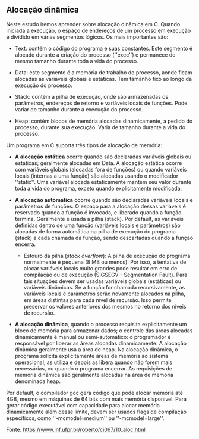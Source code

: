 ## Alocação dinâmica

Neste estudo iremos aprender sobre alocação dinâmica em C. Quando iniciada a execução, o espaço de endereços de um processo
em execução é dividido em várias segmentos lógicos. Os mais importantes são:

* Text: contém o código do programa e suas constantes. Este segmento é alocado durante a criação do processo (''exec'') e permanece do mesmo tamanho durante toda a vida do processo.

* Data: este segmento é a memória de trabalho do processo, aonde ficam alocadas as variáveis globais e estáticas. Tem tamanho fixo ao longo da execução do processo.

* Stack: contém a pilha de execução, onde são armazenadas os parâmetros, endereços de retorno e variáveis locais de funções. Pode variar de tamanho durante a execução do processo.

* Heap: contém blocos de memória alocadas dinamicamente, a pedido do processo, durante sua execução. Varia de tamanho durante a vida do processo.

Um programa em C suporta três tipos de alocação de memória:

* **A alocação estática** ocorre quando são declaradas variáveis globais ou estáticas; geralmente alocadas em Data. A alocação estática ocorre com variáveis globais (alocadas fora de funções) ou quando variáveis locais (internas a uma função) são alocadas usando o modificador ''static''. Uma variável alocada estaticamente mantém seu valor durante toda a vida do programa, exceto quando explicitamente modificada.

* **A alocação automática** ocorre quando são declaradas variáveis locais e parâmetros de funções. O espaço para a alocação dessas variáveis é reservado quando a função é invocada, e liberado quando a função termina. Geralmente é usada a pilha (stack). Por default, as variáveis definidas dentro de uma função (variáveis
locais e parâmetros) são alocadas de forma automática na pilha de execução do programa (stack) a cada chamada da função, sendo descartadas quando a função encerra.

  * Estouro da pilha (_stack overflow_): A pilha de execução do programa normalmente é pequena (8 MB ou menos). Por isso, a tentativa de alocar
  variáveis locais muito grandes pode resultar em erro de compilação ou de execução (SIGSEGV - Segmentation Fault).
  Para tais situações devem ser usadas variáveis globais (estáticas) ou variáveis dinâmicas. Se a função for chamada recursivamente, as variáveis locais
  e parâmetros serão novamente alocados na pilha, em áreas distintas para cada nível de recursão.
  Isso permite preservar os valores anteriores dos mesmos no retorno dos níveis de recursão.

* **A alocação dinâmica**, quando o processo requisita explicitamente um bloco de memória para armazenar dados; o controle das áreas alocadas dinamicamente é manual ou semi-automático: o programador é responsável por liberar as áreas alocadas dinamicamente. A alocação dinâmica geralmente usa a área de heap.
Na alocação dinâmica, o programa solicita explicitamente áreas de memória ao sistema operacional, as utiliza e depois as libera quando
não forem mais necessárias, ou quando o programa encerrar. As requisições de memória dinâmica são geralmente alocadas na área de memória denominada heap.

Por default, o compilador gcc gera código que pode alocar memória até 4GB, mesmo em máquinas de 64 bits com mais memória disponível.
Para gerar código executável com capacidade para alocar memória dinamicamente além desse limite,
devem ser usados flags de compilação específicos, como ''-mcmodel=medium'' ou ''-mcmodel=large''.


Fonte: https://www.inf.ufpr.br/roberto/ci067/10_aloc.html
